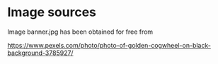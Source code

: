 # Image sources


Image banner.jpg has been obtained for free from

https://www.pexels.com/photo/photo-of-golden-cogwheel-on-black-background-3785927/
